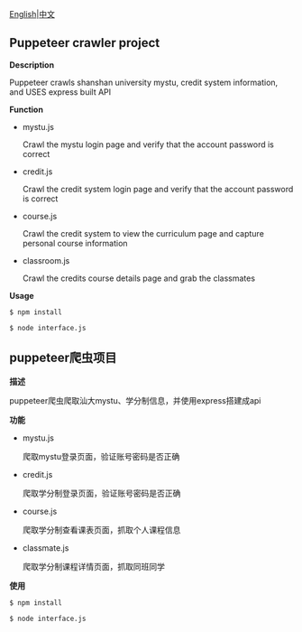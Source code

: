 [English](#en)|[中文](#cn)



<h2 id='en'>Puppeteer crawler project</h2>

**Description**

Puppeteer crawls shanshan university mystu, credit system information, and USES express built API

**Function**

- mystu.js

  Crawl the mystu login page and verify that the account password is correct

- credit.js

  Crawl the credit system login page and verify that the account password is correct

- course.js

  Crawl the credit system to view the curriculum page and capture personal course information

- classroom.js

  Crawl the credits course details page and grab the classmates

**Usage**

`$ npm install`

`$ node interface.js`



<h2 id='cn'>puppeteer爬虫项目</h2>

**描述**

puppeteer爬虫爬取汕大mystu、学分制信息，并使用express搭建成api

**功能**

- mystu.js

  爬取mystu登录页面，验证账号密码是否正确

- credit.js

  爬取学分制登录页面，验证账号密码是否正确

- course.js

  爬取学分制查看课表页面，抓取个人课程信息

- classmate.js

  爬取学分制课程详情页面，抓取同班同学

**使用**

`$ npm install`

`$ node interface.js`



